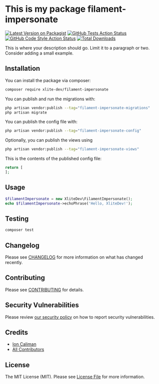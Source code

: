 # This is my package filament-impersonate

[![Latest Version on Packagist](https://img.shields.io/packagist/v/xlite-dev/filament-impersonate.svg?style=flat-square)](https://packagist.org/packages/xlite-dev/filament-impersonate)
[![GitHub Tests Action Status](https://img.shields.io/github/actions/workflow/status/xlite-dev/filament-impersonate/run-tests.yml?branch=main&label=tests&style=flat-square)](https://github.com/xlite-dev/filament-impersonate/actions?query=workflow%3Arun-tests+branch%3Amain)
[![GitHub Code Style Action Status](https://img.shields.io/github/actions/workflow/status/xlite-dev/filament-impersonate/fix-php-code-style-issues.yml?branch=main&label=code%20style&style=flat-square)](https://github.com/xlite-dev/filament-impersonate/actions?query=workflow%3A"Fix+PHP+code+style+issues"+branch%3Amain)
[![Total Downloads](https://img.shields.io/packagist/dt/xlite-dev/filament-impersonate.svg?style=flat-square)](https://packagist.org/packages/xlite-dev/filament-impersonate)



This is where your description should go. Limit it to a paragraph or two. Consider adding a small example.

## Installation

You can install the package via composer:

```bash
composer require xlite-dev/filament-impersonate
```

You can publish and run the migrations with:

```bash
php artisan vendor:publish --tag="filament-impersonate-migrations"
php artisan migrate
```

You can publish the config file with:

```bash
php artisan vendor:publish --tag="filament-impersonate-config"
```

Optionally, you can publish the views using

```bash
php artisan vendor:publish --tag="filament-impersonate-views"
```

This is the contents of the published config file:

```php
return [
];
```

## Usage

```php
$filamentImpersonate = new XliteDev\FilamentImpersonate();
echo $filamentImpersonate->echoPhrase('Hello, XliteDev!');
```

## Testing

```bash
composer test
```

## Changelog

Please see [CHANGELOG](CHANGELOG.md) for more information on what has changed recently.

## Contributing

Please see [CONTRIBUTING](.github/CONTRIBUTING.md) for details.

## Security Vulnerabilities

Please review [our security policy](../../security/policy) on how to report security vulnerabilities.

## Credits

- [Ion Caliman](https://github.com/icaliman)
- [All Contributors](../../contributors)

## License

The MIT License (MIT). Please see [License File](LICENSE.md) for more information.
